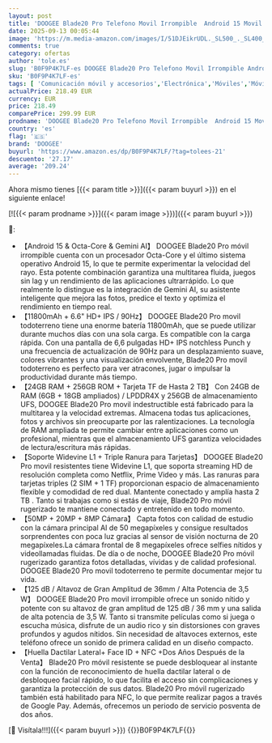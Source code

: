 ```yaml
---
layout: post
title: 'DOOGEE Blade20 Pro Telefono Movil Irrompible  Android 15 Movil Indestructible 11800mAh  24GB RAM+256GB ROM/2TB  6.6" HD+ 90Hz  Altavoz de 125 dB  Gemini AI  Cámara 50MP+20MP+8MP  IP68IP69K/Face ID'
date: 2025-09-13 00:05:44
image: 'https://m.media-amazon.com/images/I/51DJEikrUDL._SL500_._SL400_.jpg'
comments: true
category: ofertas
author: 'tole.es'
slug: 'B0F9P4K7LF-es DOOGEE Blade20 Pro Telefono Movil Irrompible Android 15...'
sku: 'B0F9P4K7LF-es'
tags: [ 'Comunicación móvil y accesorios','Electrónica','Móviles','Móviles y smartphones libres','android','doogee','🇪🇸', ]
actualPrice: 218.49 EUR
currency: EUR
price: 218.49
comparePrice: 299.99 EUR
prodname: 'DOOGEE Blade20 Pro Telefono Movil Irrompible  Android 15 Movil Indestructible 11800mAh  24GB RAM+256GB ROM/2TB  6.6" HD+ 90Hz  Altavoz de 125 dB  Gemini AI  Cámara 50MP+20MP+8MP  IP68IP69K/Face ID'
country: 'es'
flag: '🇪🇸'
brand: 'DOOGEE'
buyurl: 'https://www.amazon.es/dp/B0F9P4K7LF/?tag=tolees-21'
descuento: '27.17'
average: '209.24'
---
```


Ahora mismo tienes [{{< param title >}}]({{< param buyurl >}}) en el siguiente enlace!

[![{{< param prodname >}}]({{< param image >}})]({{< param buyurl >}})

🔎:

- 【Android 15 & Octa-Core & Gemini AI】 DOOGEE Blade20 Pro móvil irrompible cuenta con un procesador Octa-Core y el último sistema operativo Android 15, lo que te permite experimentar la velocidad del rayo. Esta potente combinación garantiza una multitarea fluida, juegos sin lag y un rendimiento de las aplicaciones ultrarrápido. Lo que realmente lo distingue es la integración de Gemini AI, su asistente inteligente que mejora las fotos, predice el texto y optimiza el rendimiento en tiempo real.
- 【11800mAh + 6.6" HD+ IPS / 90Hz】 DOOGEE Blade20 Pro movil todoterreno tiene una enorme batería 11800mAh, que se puede utilizar durante muchos días con una sola carga. Es compatible con la carga rápida. Con una pantalla de 6,6 pulgadas HD+ IPS notchless Punch y una frecuencia de actualización de 90Hz para un desplazamiento suave, colores vibrantes y una visualización envolvente, Blade20 Pro movil todoterreno es perfecto para ver atracones, jugar o impulsar la productividad durante más tiempo.
- 【24GB RAM + 256GB ROM + Tarjeta TF de Hasta 2 TB】 Con 24GB de RAM (6GB + 18GB ampliados) / LPDDR4X y 256GB de almacenamiento UFS, DOOGEE Blade20 Pro movil indestructible está fabricado para la multitarea y la velocidad extremas. Almacena todas tus aplicaciones, fotos y archivos sin preocuparte por las ralentizaciones. La tecnología de RAM ampliada te permite cambiar entre aplicaciones como un profesional, mientras que el almacenamiento UFS garantiza velocidades de lectura/escritura más rápidas.
- 【Soporte Widevine L1 + Triple Ranura para Tarjetas】 DOOGEE Blade20 Pro movil resistentes tiene Widevine L1, que soporta streaming HD de resolución completa como Netflix, Prime Video y más. Las ranuras para tarjetas triples (2 SIM + 1 TF) proporcionan espacio de almacenamiento flexible y comodidad de red dual. Mantente conectado y amplía hasta 2 TB . Tanto si trabajas como si estás de viaje, Blade20 Pro móvil rugerizado te mantiene conectado y entretenido en todo momento.
- 【50MP + 20MP + 8MP Cámara】 Capta fotos con calidad de estudio con la cámara principal AI de 50 megapíxeles y consigue resultados sorprendentes con poca luz gracias al sensor de visión nocturna de 20 megapíxeles.La cámara frontal de 8 megapíxeles ofrece selfies nítidos y videollamadas fluidas. De día o de noche, DOOGEE Blade20 Pro móvil rugerizado garantiza fotos detalladas, vívidas y de calidad profesional. DOOGEE Blade20 Pro movil todoterreno te permite documentar mejor tu vida.
- 【125 dB / Altavoz de Gran Amplitud de 36mm / Alta Potencia de 3,5 W】 DOOGEE Blade20 Pro movil irrompible ofrece un sonido nítido y potente con su altavoz de gran amplitud de 125 dB / 36 mm y una salida de alta potencia de 3,5 W. Tanto si transmite películas como si juega o escucha música, disfrute de un audio rico y sin distorsiones con graves profundos y agudos nítidos. Sin necesidad de altavoces externos, este teléfono ofrece un sonido de primera calidad en un diseño compacto.
- 【Huella Dactilar Lateral+ Face ID + NFC +Dos Años Después de la Venta】 Blade20 Pro móvil resistente se puede desbloquear al instante con la función de reconocimiento de huella dactilar lateral o de desbloqueo facial rápido, lo que facilita el acceso sin complicaciones y garantiza la protección de sus datos. Blade20 Pro móvil rugerizado también está habilitado para NFC, lo que permite realizar pagos a través de Google Pay. Además, ofrecemos un periodo de servicio posventa de dos años.

[🛒 Visítala!!!]({{< param buyurl >}})
{{<world>}}B0F9P4K7LF{{</world>}}
